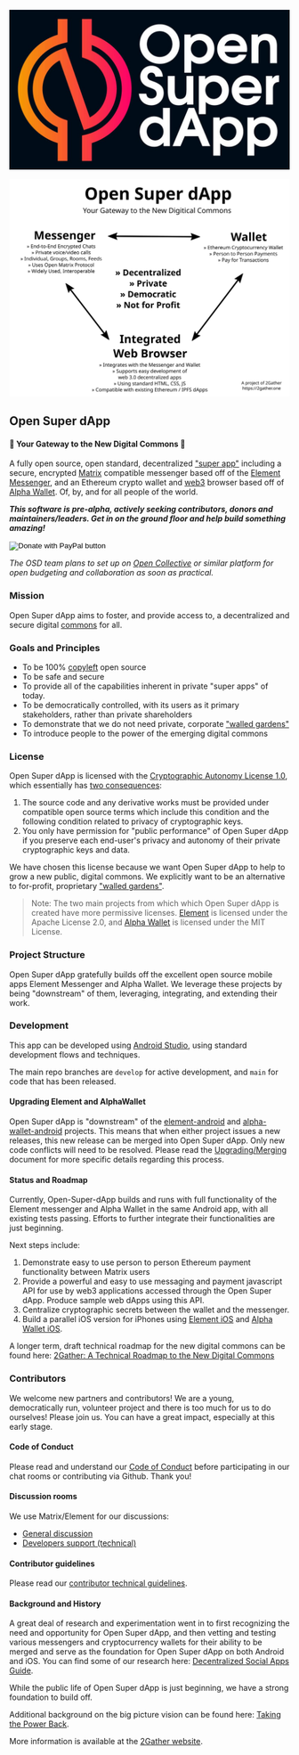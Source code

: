![Open Super dApp Overview](open-super-dapp/open-super-dapp-logo.jpg)

![Open Super dApp Overview](open-super-dapp/open-super-dapp-overview.svg)

## Open Super dApp
#### 🚀 Your Gateway to the New Digital Commons 🚀
A fully open source, open standard, decentralized ["super app"](https://en.wikipedia.org/wiki/Super-app) including a secure, encrypted [Matrix](https://matrix.org/) compatible messenger based off of the [Element Messenger](https://element.io/), and an Ethereum crypto wallet and [web3](https://en.wikipedia.org/wiki/Web3) browser based off of [Alpha Wallet](https://alphawallet.com/). Of, by, and for all people of the world.

**_This software is pre-alpha, actively seeking contributors, donors and maintainers/leaders. Get in on the ground floor and help build something amazing!_**

<form action="https://www.paypal.com/donate" method="post" target="_top">
<input type="hidden" name="business" value="YZ58Q35VZXTZU" />
<input type="hidden" name="no_recurring" value="0" />
<input type="hidden" name="item_name" value="Donate to support the development of the Open Super Dapp and 2Gather! Github: https://github.com/2gatherproject" />
<input type="hidden" name="currency_code" value="USD" />
<input type="image" src="https://www.paypalobjects.com/en_US/i/btn/btn_donate_LG.gif" border="0" name="submit" title="PayPal - The safer, easier way to pay online!" alt="Donate with PayPal button" />
<img alt="" border="0" src="https://www.paypal.com/en_US/i/scr/pixel.gif" width="1" height="1" />
</form>

_The OSD team plans to set up on [Open Collective](https://opencollective.com/) or similar platform for open budgeting and collaboration as soon as practical._


### Mission
Open Super dApp aims to foster, and provide access to, a decentralized and secure digital [commons](https://en.wikipedia.org/wiki/Commons) for all.

### Goals and Principles
* To be 100% [copyleft](https://en.wikipedia.org/wiki/Copyleft) open source
* To be safe and secure
* To provide all of the capabilities inherent in private "super apps" of today.
* To be democratically controlled, with its users as it primary stakeholders, rather than private shareholders
* To demonstrate that we do not need private, corporate ["walled gardens"](https://en.wikipedia.org/wiki/Closed_platform)
* To introduce people to the power of the emerging digital commons

### License
Open Super dApp is licensed with the [Cryptographic Autonomy License 1.0](LICENSE), which essentially has [two consequences](https://medium.com/holochain/understanding-the-cryptographic-autonomy-license-172ac920966d): 

1. The source code and any derivative works must be provided under compatible open source terms which include this condition and the following condition related to privacy of cryptographic keys.
2. You only have permission for "public performance" of Open Super dApp if you preserve each end-user's privacy and autonomy of their private cryptographic keys and data.

We have chosen this license because we want Open Super dApp to help to grow a new public, digital commons. We explicitly want to be an alternative to for-profit, proprietary ["walled gardens"](https://en.wikipedia.org/wiki/Closed_platform). 

> Note: The two main projects from which which Open Super dApp is created have more permissive licenses. [Element](https://github.com/vector-im/element-android/blob/develop/LICENSE) is licensed under the Apache License 2.0, and [Alpha Wallet](https://github.com/AlphaWallet/alpha-wallet-android/blob/master/LICENSE) is licensed under the MIT License.

### Project Structure
Open Super dApp gratefully builds off the excellent open source mobile apps Element Messenger and Alpha Wallet. We leverage these projects by being "downstream" of them, leveraging, integrating, and extending their work. 

### Development
This app can be developed using [Android Studio](https://developer.android.com/studio/), using standard development flows and techniques.

The main repo branches are `develop` for active development, and `main` for code that has been released.

#### Upgrading Element and AlphaWallet
Open Super dApp is "downstream" of the [element-android](https://github.com/vector-im/element-android) and [alpha-wallet-android](https://github.com/AlphaWallet/alpha-wallet-android) projects. This means that when either project issues a new releases, this new release can be merged into Open Super dApp. Only new code conflicts will need to be resolved. Please read the [Upgrading/Merging](UPGRADING-MERGING.md) document for more specific details regarding this process.

#### Status and Roadmap
Currently, Open-Super-dApp builds and runs with full functionality of the Element messenger and Alpha Wallet in the same Android app, with all existing tests passing. Efforts to further integrate their functionalities are just beginning.

Next steps include:
1. Demonstrate easy to use person to person Ethereum payment functionality between Matrix users
2. Provide a powerful and easy to use messaging and payment javascript API for use by web3 applications accessed through the Open Super dApp. Produce sample web dApps using this API.
3. Centralize cryptographic secrets between the wallet and the messenger.
4. Build a parallel iOS version for iPhones using [Element iOS](https://github.com/vector-im/element-ios) and [Alpha Wallet iOS](https://github.com/AlphaWallet/alpha-wallet-ios).


A longer term, draft technical roadmap for the new digital commons can be found here: [2Gather: A Technical Roadmap to the New Digital Commons](https://2gather.one/roadmap/2gather_technical_roadmap.pdf)

### Contributors
We welcome new partners and contributors! We are a young, democratically run, volunteer project and there is too much for us to do ourselves! Please join us. You can have a great impact, especially at this early stage.

#### Code of Conduct
Please read and understand our [Code of Conduct](CODE_OF_CONDUCT.md) before participating in our chat rooms or contributing via Github. Thank you! 

#### Discussion rooms
We use Matrix/Element for our discussions: 
* [General discussion](https://matrix.to/#/#open-super-dapp-general:2gather.community)
* [Developers support (technical)](https://matrix.to/#/#open-super-dapp-dev:2gather.community) 

#### Contributor guidelines
Please read our [contributor technical guidelines](CONTRIBUTING.md).

#### Background and History
A great deal of research and experimentation went in to first recognizing the need and opportunity for Open Super dApp, and then vetting and testing various messengers and cryptocurrency wallets for their ability to be merged and serve as the foundation for Open Super dApp on both Android and iOS. You can find some of our research here: [Decentralized Social Apps Guide](https://github.com/2gatherproject/decentralized-social-apps-guide).

While the public life of Open Super dApp is just beginning, we have a strong foundation to build off.

Additional background on the big picture vision can be found here: [Taking the Power Back](https://www.nesta.org.uk/report/taking-power-back/).

More information is available at the [2Gather website](https://2gather.one/).
